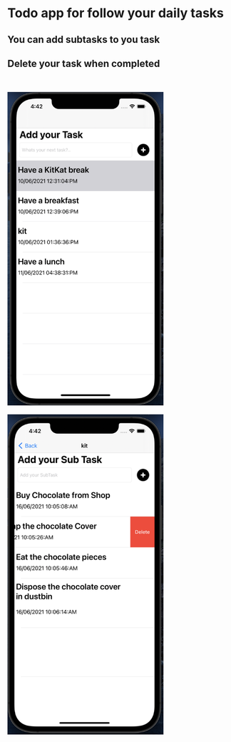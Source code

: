 <h1> Todo app for follow your daily tasks</h1>
<h2> You can add subtasks to you task</h2>
<h2> Delete your task when completed</h2>
<br><br>
<img src="ScreenShots/Task.png" width=350>
<br><br>
<img src="ScreenShots/SubTask.png" width=350>
